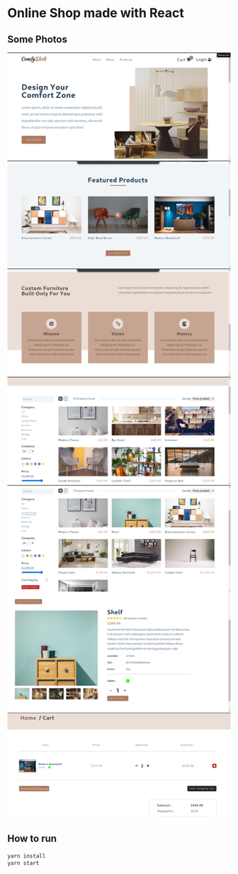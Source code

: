 # Online Shop made with React

## Some Photos 

![Main Page](images/1.png)
![](images/2.png)
![](images/3.png)
![](images/4.png)
![](images/5.png)
![](images/6.png)
![](images/cart.png)


## How to run

```
yarn install 
yarn start
```
